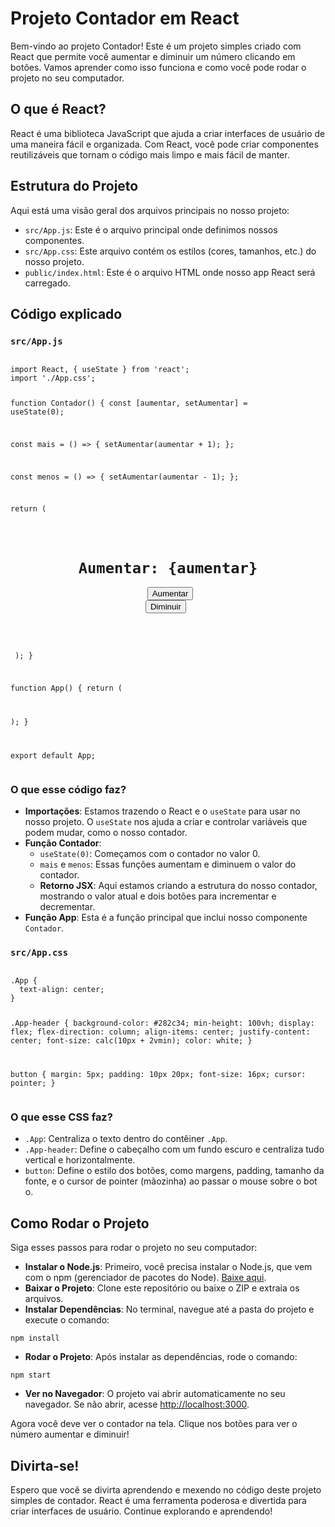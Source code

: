 <h1>Projeto Contador em React</h1>
<p>Bem-vindo ao projeto Contador! Este é um projeto simples criado com React que permite você aumentar e diminuir um número clicando em botões. Vamos aprender como isso funciona e como você pode rodar o projeto no seu computador.</p>
    
<h2>O que é React?</h2>
<p>React é uma biblioteca JavaScript que ajuda a criar interfaces de usuário de uma maneira fácil e organizada. Com React, você pode criar componentes reutilizáveis que tornam o código mais limpo e mais fácil de manter.</p>
    
<h2>Estrutura do Projeto</h2>
<p>Aqui está uma visão geral dos arquivos principais no nosso projeto:</p>
<ul>
   <li><code>src/App.js</code>: Este é o arquivo principal onde definimos nossos componentes.</li>
  <li><code>src/App.css</code>: Este arquivo contém os estilos (cores, tamanhos, etc.) do nosso projeto.</li>
 <li><code>public/index.html</code>: Este é o arquivo HTML onde nosso app React será carregado.</li>
</ul>
    
 <h2>Código explicado</h2>
<h3><code>src/App.js</code></h3>
 <pre><code>
import React, { useState } from 'react';
import './App.css';

function Contador() {
  const [aumentar, setAumentar] = useState(0);

  const mais = () => {
    setAumentar(aumentar + 1);
  };

  const menos = () => {
    setAumentar(aumentar - 1);
  };

  return (
    <div className="App">
      <header className="App-header">
        <h1>Aumentar: {aumentar}</h1>
        <button onClick={mais}>Aumentar</button>
        <button onClick={menos}>Diminuir</button>
      </header>
    </div>
  );
}

function App() {
  return (
    <div className="App">
      <Contador />
    </div>
  );
}

export default App;
    </code></pre>
    
<h3>O que esse código faz?</h3>
<ul>
  <li><strong>Importações</strong>: Estamos trazendo o React e o <code>useState</code> para usar no nosso projeto. O <code>useState</code> nos ajuda a criar e controlar variáveis que podem mudar, como o nosso contador.</li>
  <li><strong>Função Contador</strong>:
  <ul>
   <li><code>useState(0)</code>: Começamos com o contador no valor 0.</li>
   <li><code>mais</code> e <code>menos</code>: Essas funções aumentam e diminuem o valor do contador.</li>
  <li><strong>Retorno JSX</strong>: Aqui estamos criando a estrutura do nosso contador, mostrando o valor atual e dois botões para incrementar e decrementar.</li>
   </ul>
   </li>
  <li><strong>Função App</strong>: Esta é a função principal que inclui nosso componente <code>Contador</code>.</li>
</ul>
    
<h3><code>src/App.css</code></h3>
  <pre><code>
.App {
  text-align: center;
}

.App-header {
  background-color: #282c34;
  min-height: 100vh;
  display: flex;
  flex-direction: column;
  align-items: center;
  justify-content: center;
  font-size: calc(10px + 2vmin);
  color: white;
}

button {
  margin: 5px;
  padding: 10px 20px;
  font-size: 16px;
  cursor: pointer;
}
    </code></pre>
    
 <h3>O que esse CSS faz?</h3>
<ul>
<li><code>.App</code>: Centraliza o texto dentro do contêiner <code>.App</code>.</li>
<li><code>.App-header</code>: Define o cabeçalho com um fundo escuro e centraliza tudo vertical e horizontalmente.</li>
<li><code>button</code>: Define o estilo dos botões, como margens, padding, tamanho da fonte, e o cursor de pointer (mãozinha) ao passar o mouse sobre o bot
  o.</li>
    </ul>
    
<h2>Como Rodar o Projeto</h2>
  <p>Siga esses passos para rodar o projeto no seu computador:</p>
<ul>
 <li><strong>Instalar o Node.js</strong>: Primeiro, você precisa instalar o Node.js, que vem com o npm (gerenciador de pacotes do Node). <a href="https://nodejs.org/">Baixe aqui</a>.</li>
 <li><strong>Baixar o Projeto</strong>: Clone este repositório ou baixe o ZIP e extraia os arquivos.</li>
  <li><strong>Instalar Dependências</strong>: No terminal, navegue até a pasta do projeto e execute o comando:</li>
</ul>
  <pre><code>npm install</code></pre>
 <ul>
  <li><strong>Rodar o Projeto</strong>: Após instalar as dependências, rode o comando:</li>
 </ul>
 <pre><code>npm start</code></pre>
 <ul>
 <li><strong>Ver no Navegador</strong>: O projeto vai abrir automaticamente no seu navegador. Se não abrir, acesse <a href="http://localhost:3000">http://localhost:3000</a>.</li>
    </ul>
    
 <p>Agora você deve ver o contador na tela. Clique nos botões para ver o número aumentar e diminuir!</p>
    
   
<h2>Divirta-se!</h2>
<p>Espero que você se divirta aprendendo e mexendo no código deste projeto simples de contador. React é uma ferramenta poderosa e divertida para criar interfaces de usuário. Continue explorando e aprendendo!</p>
